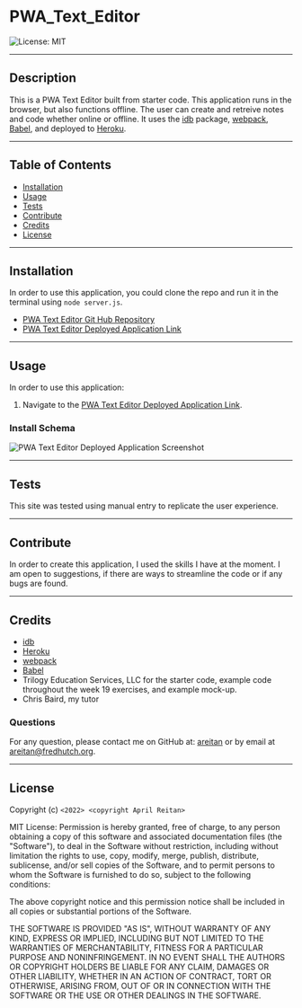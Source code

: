 # PWA_Text_Editor

![License: MIT](https://img.shields.io/badge/License-MIT-yellow.svg)

---
## Description

This is a PWA Text Editor built from starter code. This application runs in the browser, but also functions offline. The user can create and retreive notes and code whether online or offline. It uses the [idb](https://www.npmjs.com/package/idb) package, [webpack](https://webpack.js.org/), [Babel](https://babeljs.io/), and deployed to [Heroku](https://heroku.com).
  

---
## Table of Contents

  - [Installation](#installation)
  - [Usage](#usage)
  - [Tests](#tests)
  - [Contribute](#contribute)
  - [Credits](#credits)
  - [License](#license)


---
## Installation

In order to use this application, you could clone the repo and run it in the terminal using ```node server.js```. 

- [PWA Text Editor Git Hub Repository](https://github.com/areitan/PWA_Text_Editor)
- [PWA Text Editor Deployed Application Link]()


---
## Usage

In order to use this application: 

1. Navigate to the [PWA Text Editor Deployed Application Link](). 


### Install Schema
![PWA Text Editor Deployed Application Screenshot](/assets/1_schema.png)


---
## Tests

This site was tested using manual entry to replicate the user experience. 


--- 
## Contribute

In order to create this application, I used the skills I have at the moment. I am open to suggestions, if there are ways to streamline the code or if any bugs are found.

---
## Credits

- [idb](https://www.npmjs.com/package/idb)
- [Heroku](https://heroku.com)
- [webpack](https://webpack.js.org/)
- [Babel](https://babeljs.io/)
- Trilogy Education Services, LLC for the starter code, example code throughout the week 19 exercises, and example mock-up.
- Chris Baird, my tutor


### Questions

For any question, please contact me on GitHub at: [areitan](https://github.com/areitan) or by email at <areitan@fredhutch.org>.

---

## License

Copyright (c) ```<2022> <copyright April Reitan>```

MIT License:
Permission is hereby granted, free of charge, to any person obtaining a copy
of this software and associated documentation files (the "Software"), to deal
in the Software without restriction, including without limitation the rights
to use, copy, modify, merge, publish, distribute, sublicense, and/or sell
copies of the Software, and to permit persons to whom the Software is
furnished to do so, subject to the following conditions:

The above copyright notice and this permission notice shall be included in all
copies or substantial portions of the Software.

THE SOFTWARE IS PROVIDED "AS IS", WITHOUT WARRANTY OF ANY KIND, EXPRESS OR
IMPLIED, INCLUDING BUT NOT LIMITED TO THE WARRANTIES OF MERCHANTABILITY,
FITNESS FOR A PARTICULAR PURPOSE AND NONINFRINGEMENT. IN NO EVENT SHALL THE
AUTHORS OR COPYRIGHT HOLDERS BE LIABLE FOR ANY CLAIM, DAMAGES OR OTHER
LIABILITY, WHETHER IN AN ACTION OF CONTRACT, TORT OR OTHERWISE, ARISING FROM,
OUT OF OR IN CONNECTION WITH THE SOFTWARE OR THE USE OR OTHER DEALINGS IN THE
SOFTWARE.